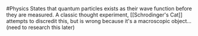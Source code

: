 #Physics 
States that quantum particles exists as their wave function before they are measured. A classic thought experiment, [[Schrodinger's Cat]] attempts to discredit this, but is wrong because it's a macroscopic object... (need to research this later)